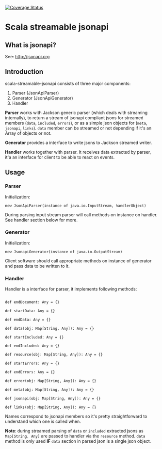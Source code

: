 [![Coverage Status](https://coveralls.io/repos/github/lkalwa/scala-streamable-jsonapi/badge.svg?branch=travis)](https://coveralls.io/github/lkalwa/scala-streamable-jsonapi?branch=travis)

# Scala streamable jsonapi

## What is jsonapi?

See: http://jsonapi.org

## Introduction

scala-streamable-jsonapi consists of three major components:

1. Parser (JsonApiParser)
2. Generator (JsonApiGenerator)
3. Handler

**Parser** works with Jackson generic parser (which deals with streaming internally),
to return a stream of jsonapi compliant jsons for streamed members (`data`, `included`, `errors`),
or as a simple json objects for (`meta`, `jsonapi`, `links`). `data` member can be streamed or not depending 
if it's an Array of objects or not.

**Generator** provides a interface to write jsons to Jackson streamed writer.

**Handler** works together with parser. It receives data extracted by parser, 
it'a an interface for client to be able to react on events.

## Usage

### Parser

Initialization:

`new JsonApiParser(instance of java.io.InputStream, handlerObject)`

During parsing input stream parser will call methods on instance on handler. 
See handler section below for more.

### Generator

Initialization:

`new JsonapiGenerator(instance of java.io.OutputStream)`

Client software should call appropriate methods on instance of generator and pass data to be written to it.


### Handler

Handler is a interface for parser, it implements following methods:

  ```def startDocument: Any = {}

  def endDocument: Any = {}

  def startData: Any = {}

  def endData: Any = {}

  def data(obj: Map[String, Any]): Any = {}

  def startIncluded: Any = {}

  def endIncluded: Any = {}

  def resource(obj: Map[String, Any]): Any = {}

  def startErrors: Any = {}

  def endErrors: Any = {}

  def error(obj: Map[String, Any]): Any = {}

  def meta(obj: Map[String, Any]): Any = {}

  def jsonapi(obj: Map[String, Any]): Any = {}

  def links(obj: Map[String, Any]): Any = {}
```  

Names correspond to jsonapi members so it's pretty straightforward to understand which one is called when.

**Note**: during streamed parsing of `data` or `included` extracted jsons as `Map[String, Any]` are passed to handler via the `resource` method.
`data` method is only used **IF** `data` section in parsed json is a single json object.
